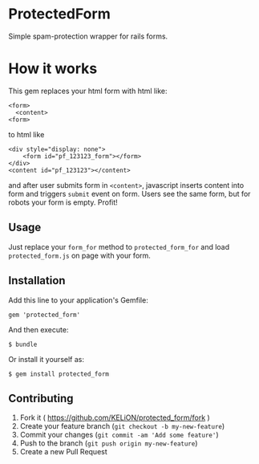 # ProtectedForm

Simple spam-protection wrapper for rails forms.

# How it works

This gem replaces your html form with html like:
   
    <form>
      <content>
    <form>

to html like

    <div style="display: none">
        <form id="pf_123123_form"></form>
    </div>
    <content id="pf_123123"></content>

and after user submits form in `<content>`, javascript inserts content into form and triggers `submit` event on form. Users see the same form, but for robots your form is empty. Profit!

## Usage

Just replace your `form_for` method to `protected_form_for` and load `protected_form.js` on page with your form.

## Installation

Add this line to your application's Gemfile:

    gem 'protected_form'

And then execute:

    $ bundle

Or install it yourself as:

    $ gem install protected_form

## Contributing

1. Fork it ( https://github.com/KELiON/protected_form/fork )
2. Create your feature branch (`git checkout -b my-new-feature`)
3. Commit your changes (`git commit -am 'Add some feature'`)
4. Push to the branch (`git push origin my-new-feature`)
5. Create a new Pull Request
